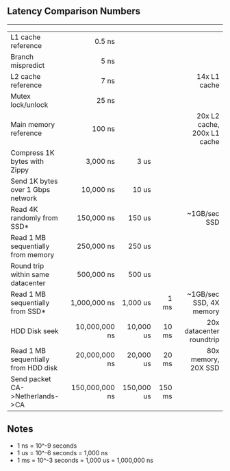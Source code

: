 
## Latency Comparison Numbers
---

|									|				  |		     	|		|								|
|:----------------------------------|----------------:|------------:|------:|------------------------------:|
|L1 cache reference                 |          0.5 ns |             |       | 								|						
|Branch mispredict                  |          5   ns |             |       |								|
|L2 cache reference                 |          7   ns |             |       | 14x L1 cache					|			
|Mutex lock/unlock                  |         25   ns |             |       |								|
|Main memory reference              |        100   ns |             |       | 20x L2 cache, 200x L1 cache	|
|Compress 1K bytes with Zippy       |      3,000   ns |       3 us  |       |								|	
|Send 1K bytes over 1 Gbps network  |     10,000   ns |      10 us  |       |								|
|Read 4K randomly from SSD*         |    150,000   ns |     150 us  |       |  ~1GB/sec SSD					|	
|Read 1 MB sequentially from memory |    250,000   ns |     250 us  |       |								|
|Round trip within same datacenter  |    500,000   ns |     500 us  |       |								|			
|Read 1 MB sequentially from SSD*   |  1,000,000   ns |   1,000 us  |  1 ms | ~1GB/sec SSD, 4X memory		|
|HDD Disk seek                          | 10,000,000   ns |  10,000 us  | 10 ms | 20x datacenter roundtrip		|
|Read 1 MB sequentially from HDD disk   | 20,000,000   ns |  20,000 us  | 20 ms | 80x memory, 20X SSD			|
|Send packet CA->Netherlands->CA    |150,000,000   ns | 150,000 us  |150 ms |								|

Notes
-----
- 1 ns = 10^-9 seconds
- 1 us = 10^-6 seconds = 1,000 ns
- 1 ms = 10^-3 seconds = 1,000 us = 1,000,000 ns
